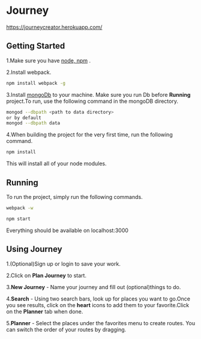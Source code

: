 # Journey
https://journeycreator.herokuapp.com/

## Getting Started
1.Make sure you have [node, npm](https://nodejs.org/en/) .

2.Install webpack.

```bash
npm install webpack -g
```

3.Install [mongoDb](https://docs.mongodb.com/getting-started/shell/tutorial/install-mongodb-on-os-x/) to your machine.
Make sure you run Db before **Running** project.To run, use the following command in the mongoDB directory.
```bash
mongod --dbpath <path to data directory>
or by default
mongod --dbpath data
```
4.When building the project for the very first time, run the following command.
```bash
npm install
```

This will install all of your node modules.

## Running
To run the project, simply run the following commands.
```bash
webpack -w
```
```bash
npm start
```
Everything should be available on localhost:3000

## Using Journey

1.(Optional)Sign up or login to save your work.

2.Click on **Plan Journey** to start.

3.**New Journey** - Name  your journey and fill out (optional)things to do.

4.**Search** - Using two search bars, look up for places you want to go.Once you see results, click on the **heart** icons to add them to your favorite.Click on the **Planner** tab when done.

5.**Planner** - Select the places under the favorites menu to create routes. You can switch the order of your routes by dragging.
